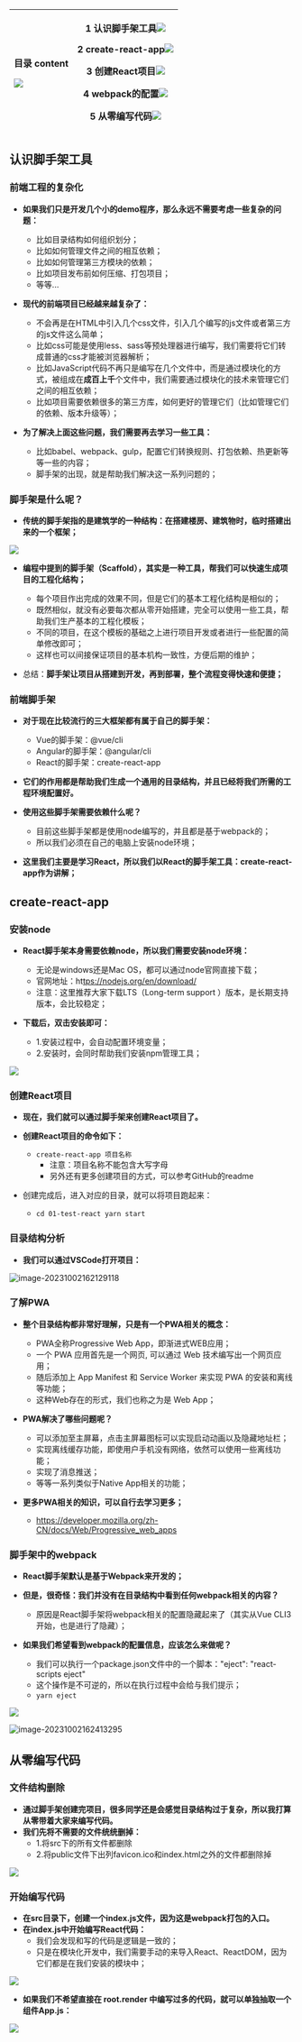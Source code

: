 



| <p>**目录 content**</p><p>![](./image/Aspose.Words.252221db-a29f-44a8-bd21-45518cf0ffdd.005.png)</p> | <p>1	 **认识脚手架工具![](./image/Aspose.Words.252221db-a29f-44a8-bd21-45518cf0ffdd.006.png)**</p><p>2	 **create-react-app![](./image/Aspose.Words.252221db-a29f-44a8-bd21-45518cf0ffdd.007.png)**</p><p>3	 **创建React项目![](./image/Aspose.Words.252221db-a29f-44a8-bd21-45518cf0ffdd.008.png)**</p><p>4	 **webpack的配置![](./image/Aspose.Words.252221db-a29f-44a8-bd21-45518cf0ffdd.009.png)**</p><p>5	 **从零编写代码![](./image/Aspose.Words.252221db-a29f-44a8-bd21-45518cf0ffdd.010.png)**</p> |
| :----------------------------------------------------------- | ------------------------------------------------------------ |

## 认识脚手架工具

### **前端工程的复杂化**

- **如果我们只是开发几个小的demo程序，那么永远不需要考虑一些复杂的问题：**
  - 比如目录结构如何组织划分；
  - 比如如何管理文件之间的相互依赖；
  - 比如如何管理第三方模块的依赖；
  - 比如项目发布前如何压缩、打包项目；
  - 等等...

- **现代的前端项目已经越来越复杂了：**
  - 不会再是在HTML中引入几个css文件，引入几个编写的js文件或者第三方的js文件这么简单；
  - 比如css可能是使用less、sass等预处理器进行编写，我们需要将它们转成普通的css才能被浏览器解析；
  - 比如JavaScript代码不再只是编写在几个文件中，而是通过模块化的方式，被组成在**成百上千**个文件中，我们需要通过模块化的技术来管理它们之间的相互依赖；
  - 比如项目需要依赖很多的第三方库，如何更好的管理它们（比如管理它们的依赖、版本升级等）；

- **为了解决上面这些问题，我们需要再去学习一些工具：**
  - 比如babel、webpack、gulp，配置它们转换规则、打包依赖、热更新等等一些的内容；
  - 脚手架的出现，就是帮助我们解决这一系列问题的；


### **脚手架是什么呢？**

- **传统的脚手架指的是建筑学的一种结构：在搭建楼房、建筑物时，临时搭建出来的一个框架；**

![](./image/Aspose.Words.252221db-a29f-44a8-bd21-45518cf0ffdd.012.png)

- **编程中提到的脚手架（Scaffold），其实是一种工具，帮我们可以快速生成项目的工程化结构；**
  - 每个项目作出完成的效果不同，但是它们的基本工程化结构是相似的；
  - 既然相似，就没有必要每次都从零开始搭建，完全可以使用一些工具，帮助我们生产基本的工程化模板；
  - 不同的项目，在这个模板的基础之上进行项目开发或者进行一些配置的简单修改即可；
  - 这样也可以间接保证项目的基本机构一致性，方便后期的维护；

- 总结：**脚手架让项目从搭建到开发，再到部署，整个流程变得快速和便捷；**

### **前端脚手架**

- **对于现在比较流行的三大框架都有属于自己的脚手架：**
  - Vue的脚手架：@vue/cli
  - Angular的脚手架：@angular/cli
  - React的脚手架：create-react-app

- **它们的作用都是帮助我们生成一个通用的目录结构，并且已经将我们所需的工程环境配置好。**
- **使用这些脚手架需要依赖什么呢？**
  - 目前这些脚手架都是使用node编写的，并且都是基于webpack的；
  - 所以我们必须在自己的电脑上安装node环境；

- **这里我们主要是学习React，所以我们以React的脚手架工具：create-react-app作为讲解；**

## create-react-app

### **安装node**

- **React脚手架本身需要依赖node，所以我们需要安装node环境：**
  - 无论是windows还是Mac OS，都可以通过node官网直接下载；
  - 官网地址：ht[tps://nodejs.org/en/download/](https://nodejs.org/en/download/)
  - 注意：这里推荐大家下载LTS（Long-term support ）版本，是长期支持版本，会比较稳定；

- **下载后，双击安装即可：**
  - 1\.安装过程中，会自动配置环境变量；
  - 2\.安装时，会同时帮助我们安装npm管理工具；


**![](./image/Aspose.Words.252221db-a29f-44a8-bd21-45518cf0ffdd.013.png)**

### **创建React项目**

- **现在，我们就可以通过脚手架来创建React项目了。**
- **创建React项目的命令如下：**
  - `create-react-app 项目名称 `
    - 注意：项目名称不能包含大写字母
    - 另外还有更多创建项目的方式，可以参考GitHub的readme

- 创建完成后，进入对应的目录，就可以将项目跑起来： 
  - `cd 01-test-react yarn start `

### **目录结构分析**

- **我们可以通过VSCode打开项目：**

![image-20231002162129118](image/04_React%E8%84%9A%E6%89%8B%E6%9E%B6%E8%A7%A3%E6%9E%90/image-20231002162129118.png)

### **了解PWA**

- **整个目录结构都非常好理解，只是有一个PWA相关的概念：**
  - PWA全称Progressive Web App，即渐进式WEB应用；
  - 一个 PWA 应用首先是一个网页, 可以通过 Web 技术编写出一个网页应用；
  - 随后添加上 App Manifest 和 Service Worker 来实现 PWA 的安装和离线等功能；
  - 这种Web存在的形式，我们也称之为是 Web App；

- **PWA解决了哪些问题呢？**
  - 可以添加至主屏幕，点击主屏幕图标可以实现启动动画以及隐藏地址栏；
  - 实现离线缓存功能，即使用户手机没有网络，依然可以使用一些离线功能；
  - 实现了消息推送；
  - 等等一系列类似于Native App相关的功能；

- **更多PWA相关的知识，可以自行去学习更多；**
  - <https://developer.mozilla.org/zh-CN/docs/Web/Progressive_web_apps>


### **脚手架中的webpack**

- **React脚手架默认是基于Webpack来开发的；**
- **但是，很奇怪：我们并没有在目录结构中看到任何webpack相关的内容？**
  - 原因是React脚手架将webpack相关的配置隐藏起来了（其实从Vue CLI3开始，也是进行了隐藏）；

- **如果我们希望看到webpack的配置信息，应该怎么来做呢？**
  - 我们可以执行一个package.json文件中的一个脚本："eject": "react-scripts eject"
  - 这个操作是不可逆的，所以在执行过程中会给与我们提示；
  - `yarn eject`


![](./image/Aspose.Words.252221db-a29f-44a8-bd21-45518cf0ffdd.017.png)

![image-20231002162413295](image/04_React%E8%84%9A%E6%89%8B%E6%9E%B6%E8%A7%A3%E6%9E%90/image-20231002162413295.png)

## 从零编写代码

### **文件结构删除**

- **通过脚手架创建完项目，很多同学还是会感觉目录结构过于复杂，所以我打算从零带着大家来编写代码。**
- **我们先将不需要的文件统统删掉：**
  - 1.将src下的所有文件都删除
  - 2.将public文件下出列favicon.ico和index.html之外的文件都删除掉


![](./image/Aspose.Words.252221db-a29f-44a8-bd21-45518cf0ffdd.019.png)

### **开始编写代码**

- **在src目录下，创建一个index.js文件，因为这是webpack打包的入口。**
- **在index.js中开始编写React代码：**
  - 我们会发现和写的代码是逻辑是一致的；
  - 只是在模块化开发中，我们需要手动的来导入React、ReactDOM，因为它们都是在我们安装的模块中；


![](./image/Aspose.Words.252221db-a29f-44a8-bd21-45518cf0ffdd.020.png)

- **如果我们不希望直接在 root.render 中编写过多的代码，就可以单独抽取一个组件App.js：**

![](./image/Aspose.Words.252221db-a29f-44a8-bd21-45518cf0ffdd.021.png)

[ref1]: Aspose.Words.252221db-a29f-44a8-bd21-45518cf0ffdd.011.png
